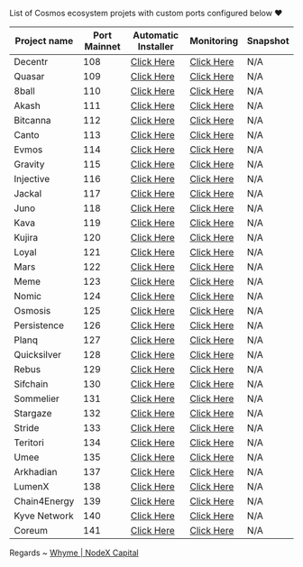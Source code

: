 List of Cosmos ecosystem projets with custom ports configured below ❤



| Project name | Port Mainnet | Automatic Installer                           | Monitoring                                       | Snapshot |
|--------------|--------------|-----------------------------------------------|--------------------------------------------------|----------|
| Decentr          | 108           | [Click Here](./decentr/README.md)         | [Click Here](./decentr/monitoring/README.md)         |   N/A    |
| Quasar          | 109           | [Click Here](./quasar/README.md)         | [Click Here](./quasar/monitoring/README.md)         |   N/A    |
| 8ball          | 110           | [Click Here](./8ball/README.md)         | [Click Here](./8ball/monitoring/README.md)         |   N/A    |
| Akash        | 111           | [Click Here](./akash/README.md)       | [Click Here](./akash/monitoring/README.md)       |   N/A    |
| Bitcanna       | 112           | [Click Here](./bitcanna/README.md)        | [Click Here](./bitcanna/monitoring/README.md)        |   N/A    |    
| Canto     | 113           | [Click Here](./canto/README.md)    | [Click Here](./canto/monitoring/README.md)    |   N/A    |         
| Evmos       | 114           | [Click Here](./evmos/README.md)      | [Click Here](./evmos/monitoring/README.md)      |   N/A    |
| Gravity         | 115           | [Click Here](./gravity/README.md)        | [Click Here](./gravity/monitoring/README.md)        |   N/A    |
| Injective         | 116          | [Click Here](./injective/README.md)        | [Click Here](./injective/monitoring/README.md)        |   N/A    |
| Jackal      | 117          | [Click Here](./jackal/README.md)     | [Click Here](./jackal/monitoring/README.md)     |   N/A    |
| Juno       | 118         | [Click Here](./juno/README.md)      | [Click Here](./juno/monitoring/README.md)      |   N/A    |
| Kava        | 119           | [Click Here](./kava/README.md)       | [Click Here](./kava/monitoring/README.md)       |   N/A    |
| Kujira       | 120           | [Click Here](./kujira/README.md)      | [Click Here](./kujira/monitoring/README.md)      |   N/A    |
| Loyal       | 121           | [Click Here](./loyal/README.md)      | [Click Here](./loyal/monitoring/README.md)      |   N/A    |
| Mars        | 122          | [Click Here](./mars/README.md)         | [Click Here](./mars/monitoring/README.md)         |   N/A    |
| Meme         | 123           | [Click Here](./meme/README.md)        | [Click Here](./meme/monitoring/README.md)        |   N/A    |
| Nomic       | 124           | [Click Here](./nomic/README.md)      | [Click Here](./nomic/monitoring/README.md)      |   N/A    |
| Osmosis         | 125           | [Click Here](./osmosis/README.md)        | [Click Here](./osmosis/monitoring/README.md)        |   N/A    |
| Persistence       | 126           | [Click Here](./persistence/README.md)      | [Click Here](./persistence/monitoring/README.md)      |   N/A    |
| Planq         | 127           | [Click Here](./planq/README.md)        | [Click Here](./planq/monitoring/README.md)        |   N/A    |
| Quicksilver      | 128           | [Click Here](./quicksilver/README.md)     | [Click Here](./quicksilver/monitoring/README.md)     |   N/A    |
| Rebus       | 129           | [Click Here](./rebus/README.md)     | [Click Here](./rebus/monitoring/README.md)     |   N/A    |
| Sifchain       | 130           | [Click Here](./sifchain/README.md)        | [Click Here](./sifchain/monitoring/README.md)        |   N/A    |
| Sommelier       | 131           | [Click Here](./sommelier/README.md)        | [Click Here](./sommelier/monitoring/README.md)        |   N/A    |
| Stargaze       | 132           | [Click Here](./stargaze/README.md)        | [Click Here](./stargaze/monitoring/README.md)        |   N/A    |
| Stride       | 133           | [Click Here](./stride/README.md)        | [Click Here](./babylostriden/monitoring/README.md)        |   N/A    |
| Teritori       | 134           | [Click Here](./teritori/README.md)        | [Click Here](./teritori/monitoring/README.md)        |   N/A    |
| Umee       | 135           | [Click Here](./umee/README.md)        | [Click Here](./umee/monitoring/README.md)        |   N/A    |
| Arkhadian       | 137           | [Click Here](./arkhadian/README.md)        | [Click Here](./arkhadina/monitoring/README.md)        |   N/A    |
| LumenX       | 138           | [Click Here](./lumenx/README.md)        | [Click Here](./lumenx/monitoring/README.md)        |   N/A    |
| Chain4Energy       | 139          | [Click Here](./4energy/README.md)        | [Click Here](./4energy/monitoring/README.md)        |   N/A    |
| Kyve Network       | 140          | [Click Here](./kyve/README.md)        | [Click Here](./kyve/monitoring/README.md)        |   N/A    |
| Coreum       | 141          | [Click Here](./coreum/README.md)        | [Click Here](./coreum/monitoring/README.md)        |   N/A    |



Regards ~ [Whyme | NodeX Capital](https://discord.com/users/928575843641479198)
